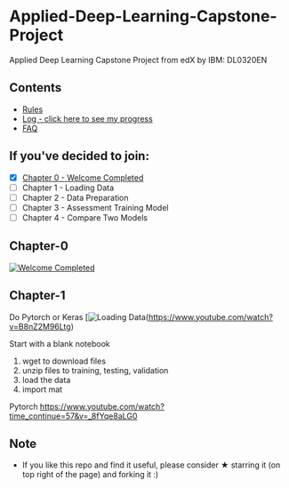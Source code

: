 # Applied-Deep-Learning-Capstone-Project
Applied Deep Learning Capstone Project from edX by IBM: DL0320EN

## Contents

* [Rules](rules.md)
* [Log - click here to see my progress](log.md)
* [FAQ](FAQ.md)

## If you've decided to join:

- [x] [Chapter 0 - Welcome Completed](#chapter-0)
- [ ] Chapter 1 - Loading Data  
- [ ] Chapter 2 - Data Preparation   
- [ ] Chapter 3 - Assessment Training Model  
- [ ] Chapter 4 - Compare Two Models 

## Chapter-0
 [![Welcome Completed](https://img.youtube.com/vi/dHzdSrQiEwU/0.jpg)](https://www.youtube.com/watch?v=dHzdSrQiEwU)  
 
## Chapter-1
Do Pytorch or Keras
[![Loading Data](https://img.youtube.com/vi/B8nZ2M96Lt/0.jpg)(https://www.youtube.com/watch?v=B8nZ2M96Ltg)

Start with a blank notebook
1. wget to download files
2. unzip files to training, testing, validation 
3. load the data
4. import mat

Pytorch
https://www.youtube.com/watch?time_continue=57&v=_8fYqe8aLG0
 
## Note

* If you like this repo and find it useful, please consider &#9733; starring it (on top right of the page) and forking it :)
